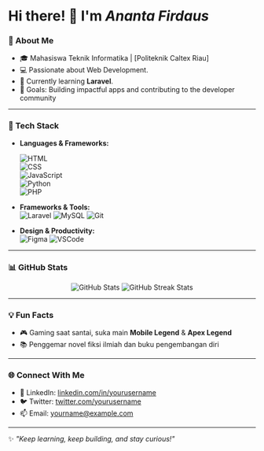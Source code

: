 # Hi there! 👋 I'm *Ananta Firdaus*  

### 🌟 About Me
- 🎓 Mahasiswa Teknik Informatika | [Politeknik Caltex Riau]
- 💻 Passionate about Web Development.
- 🌱 Currently learning **Laravel**.
- 🎯 Goals: Building impactful apps and contributing to the developer community

---

### 🚀 Tech Stack
- **Languages & Frameworks:**
  
  ![HTML](https://img.shields.io/badge/HTML-E34F26?style=flat&logo=html5&logoColor=white)  
  ![CSS](https://img.shields.io/badge/CSS-1572B6?style=flat&logo=css3&logoColor=white)  
  ![JavaScript](https://img.shields.io/badge/JavaScript-F7DF1E?style=flat&logo=javascript&logoColor=black)  
  ![Python](https://img.shields.io/badge/Python-3776AB?style=flat&logo=python&logoColor=white)  
  ![PHP](https://img.shields.io/badge/PHP-777BB4?style=flat&logo=php&logoColor=white)  
  
- **Frameworks & Tools:**  
  ![Laravel](https://img.shields.io/badge/Laravel-FF2D20?style=flat&logo=laravel&logoColor=white)
  ![MySQL](https://img.shields.io/badge/MySQL-4479A1?style=flat&logo=mysql&logoColor=white)
  ![Git](https://img.shields.io/badge/Git-F05032?style=flat&logo=git&logoColor=white)

- **Design & Productivity:**  
  ![Figma](https://img.shields.io/badge/Figma-F24E1E?style=flat&logo=figma&logoColor=white) 
  ![VSCode](https://img.shields.io/badge/VS_Code-0078D4?style=flat&logo=visual-studio-code&logoColor=white)  

---

### 📊 GitHub Stats
<p align="center">
  <img src="https://github-readme-stats.vercel.app/api?username=yourusername&show_icons=true&theme=radical" alt="GitHub Stats" />
  <img src="https://github-readme-streak-stats.herokuapp.com/?user=yourusername&theme=radical" alt="GitHub Streak Stats" />
</p>

---

### 💡 Fun Facts
- 🎮 Gaming saat santai, suka main **Mobile Legend** & **Apex Legend**
- 📚 Penggemar novel fiksi ilmiah dan buku pengembangan diri  

---

### 🌐 Connect With Me
- 💼 LinkedIn: [linkedin.com/in/yourusername](#)
- 🐦 Twitter: [twitter.com/yourusername](#)
- 📫 Email: yourname@example.com  

---

✨ *"Keep learning, keep building, and stay curious!"*
